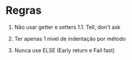 # Regras

1. Não usar getter e setters
    1.1. Tell, don't ask

2. Ter apenas 1 nível de indentação por método

3. Nunca use ELSE (Early return e Fail fast)
